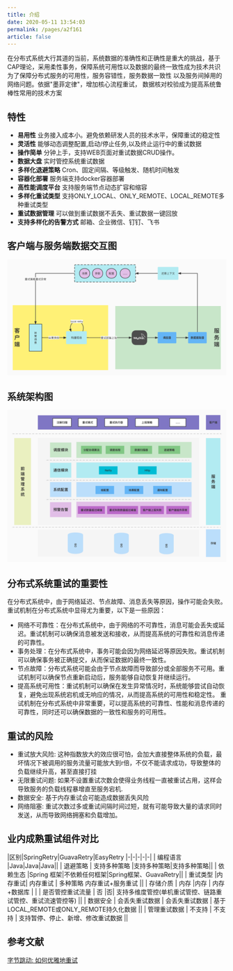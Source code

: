```yaml
---
title: 介绍
date: 2020-05-11 13:54:03
permalink: /pages/a2f161
article: false
---
```


在分布式系统大行其道的当前，系统数据的准确性和正确性是重大的挑战，基于CAP理论，采用柔性事务，保障系统可用性以及数据的最终一致性成为技术共识 
为了保障分布式服务的可用性，服务容错性，服务数据一致性 以及服务间掉用的网络问题。依据"墨菲定律"，增加核心流程重试，
数据核对校验成为提高系统鲁棒性常用的技术方案

## 特性
* **易用性**
业务接入成本小。避免依赖研发人员的技术水平，保障重试的稳定性
* **灵活性**
能够动态调整配置,启动/停止任务,以及终止运行中的重试数据
* **操作简单**
分钟上手，支持WEB页面对重试数据CRUD操作。
* **数据大盘**
实时管控系统重试数据
* **多样化退避策略**
Cron、固定间隔、等级触发、随机时间触发
* **容器化部署**
服务端支持docker容器部署
* **高性能调度平台**
支持服务端节点动态扩容和缩容
* **多样化重试类型**
支持ONLY_LOCAL、ONLY_REMOTE、LOCAL_REMOTE多种重试类型
* **重试数据管理**
可以做到重试数据不丢失、重试数据一键回放
* **支持多样化的告警方式**
邮箱、企业微信、钉钉、飞书

## 客户端与服务端数据交互图
![client_server_data_flow.jpg](../../.vuepress/public/img/client_server_data_flow.jpg)

## 系统架构图
![系统架构图-v1.0.jpg](../../.vuepress/public/img/system_architecture_v1.0.jpg)

## 分布式系统重试的重要性
在分布式系统中，由于网络延迟、节点故障、消息丢失等原因，操作可能会失败。重试机制在分布式系统中显得尤为重要，以下是一些原因：
- 网络不可靠性：在分布式系统中，由于网络的不可靠性，消息可能会丢失或延迟。重试机制可以确保消息被发送和接收，从而提高系统的可靠性和消息传递的可靠性。
- 事务处理：在分布式系统中，事务可能会因为网络延迟等原因失败。重试机制可以确保事务被正确提交，从而保证数据的最终一致性。
- 节点故障：分布式系统可能会由于节点故障而导致部分或全部服务不可用。重试机制可以确保节点重新启动后，服务能够自动恢复并继续运行。
- 提高系统可用性：重试机制可以确保在发生异常情况时，系统能够尝试自动恢复，避免出现系统宕机或无响应的情况，从而提高系统的可用性和稳定性。
重试机制在分布式系统中非常重要，可以提高系统的可靠性、性能和消息传递的可靠性，同时还可以确保数据的一致性和服务的可用性。

## 重试的风险
- 重试放大风险: 这种指数放大的效应很可怕，会加大直接整体系统的负载，最坏情况下被调用的服务流量可能放大到r倍，不仅不能请求成功，导致整体的负载继续升高，甚至直接打挂
- 无限重试问题: 如果不设置重试次数会使得业务线程一直被重试占用，这样会导致服务的负载线程暴增直至服务宕机.
- 数据安全: 基于内存重试会可能造成数据丢失风险
- 网络阻塞: 重试次数过多或重试间隔时间过短，就有可能导致大量的请求同时发送，从而导致网络拥塞和负载增加。

## 业内成熟重试组件对比
|区别|SpringRetry|GuavaRetry|EasyRetry
|-|-|-|-|-|
| 编程语言 |Java|Java|Java||
| 退避策略 | 支持多种策略 |支持多种策略|支持多种策略||
| 依赖生态 |Spring 框架|不依赖任何框架|Spring框架、GuavaRetry||
| 重试类型 |内存重试| 内存重试 | 多种策略 内存重试+服务重试 ||
| 存储介质 | 内存 |内存 | 内存+数据库 | |
| 是否管控重试流量 | 否 |否| 支持多维度管控(单机重试管控、链路重试管控、重试流速管控等) ||
| 数据安全 | 会丢失重试数据 | 会丢失重试数据 | 基于LOCAL_REMOTE或ONLY_REMOTE持久化数据 ||
| 管理重试数据 | 不支持 | 不支持 | 支持暂停、停止、新增、修改重试数据 ||

## 参考文献
[字节跳动: 如何优雅地重试](https://juejin.cn/post/6914091859463634951)

